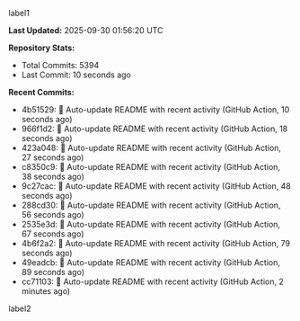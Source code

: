 
label1 
<!-- ACTIVITY_START -->
**Last Updated:** 2025-09-30 01:56:20 UTC

**Repository Stats:**
- Total Commits: 5394
- Last Commit: 10 seconds ago

**Recent Commits:**
- 4b51529: 🤖 Auto-update README with recent activity (GitHub Action, 10 seconds ago)
- 966f1d2: 🤖 Auto-update README with recent activity (GitHub Action, 18 seconds ago)
- 423a048: 🤖 Auto-update README with recent activity (GitHub Action, 27 seconds ago)
- c8350c9: 🤖 Auto-update README with recent activity (GitHub Action, 38 seconds ago)
- 9c27cac: 🤖 Auto-update README with recent activity (GitHub Action, 48 seconds ago)
- 288cd30: 🤖 Auto-update README with recent activity (GitHub Action, 56 seconds ago)
- 2535e3d: 🤖 Auto-update README with recent activity (GitHub Action, 67 seconds ago)
- 4b6f2a2: 🤖 Auto-update README with recent activity (GitHub Action, 79 seconds ago)
- 49eadcb: 🤖 Auto-update README with recent activity (GitHub Action, 89 seconds ago)
- cc71103: 🤖 Auto-update README with recent activity (GitHub Action, 2 minutes ago)
<!-- ACTIVITY_END -->

label2
